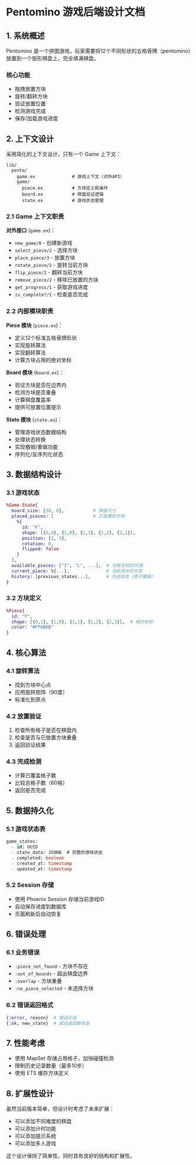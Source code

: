 # Pentomino 游戏后端设计文档

## 1. 系统概述

Pentomino 是一个拼图游戏，玩家需要将12个不同形状的五格骨牌（pentomino）放置到一个矩形棋盘上，完全填满棋盘。

### 核心功能
- 拖拽放置方块
- 旋转/翻转方块
- 验证放置位置
- 检测游戏完成
- 保存/加载游戏进度

## 2. 上下文设计

采用简化的上下文设计，只有一个 Game 上下文：

```
lib/
  pento/
    game.ex              # 游戏上下文（对外API）
    game/
      piece.ex           # 方块定义和操作
      board.ex           # 棋盘验证逻辑
      state.ex           # 游戏状态管理
```

### 2.1 Game 上下文职责

**对外接口** (`game.ex`)：
- `new_game/0` - 创建新游戏
- `select_piece/2` - 选择方块
- `place_piece/3` - 放置方块
- `rotate_piece/2` - 旋转当前方块
- `flip_piece/2` - 翻转当前方块
- `remove_piece/2` - 移除已放置的方块
- `get_progress/1` - 获取游戏进度
- `is_complete?/1` - 检查是否完成

### 2.2 内部模块职责

**Piece 模块** (`piece.ex`)：
- 定义12个标准五格骨牌形状
- 实现旋转算法
- 实现翻转算法
- 计算方块占用的绝对坐标

**Board 模块** (`board.ex`)：
- 验证方块是否在边界内
- 检测方块是否重叠
- 计算棋盘覆盖率
- 提供可放置位置提示

**State 模块** (`state.ex`)：
- 管理游戏状态数据结构
- 处理状态转换
- 实现撤销/重做功能
- 序列化/反序列化状态

## 3. 数据结构设计

### 3.1 游戏状态
```elixir
%Game.State{
  board_size: {10, 6},           # 棋盘尺寸
  placed_pieces: [               # 已放置的方块
    %{
      id: "F",
      shape: [{0,0}, {1,0}, {1,1}, {1,2}, {2,1}],
      position: {2, 3},
      rotation: 0,
      flipped: false
    }
  ],
  available_pieces: ["I", "L", ...],  # 可用方块ID列表
  current_piece: %{...},              # 当前选中的方块
  history: [previous_states...],      # 历史状态（用于撤销）
}
```

### 3.2 方块定义
```elixir
%Piece{
  id: "F",
  shape: [{0,1}, {1,0}, {1,1}, {1,2}, {2,1}],  # 相对坐标
  color: "#FF6B6B"
}
```

## 4. 核心算法

### 4.1 旋转算法
- 找到方块中心点
- 应用旋转矩阵（90度）
- 标准化到原点

### 4.2 放置验证
1. 检查所有格子是否在棋盘内
2. 检查是否与已放置方块重叠
3. 返回验证结果

### 4.3 完成检测
- 计算已覆盖格子数
- 比较总格子数（60格）
- 返回是否完成

## 5. 数据持久化

### 5.1 游戏状态表
```sql
game_states:
  - id: UUID
  - state_data: JSONB  # 完整的游戏状态
  - completed: boolean
  - created_at: timestamp
  - updated_at: timestamp
```

### 5.2 Session 存储
- 使用 Phoenix Session 存储当前游戏ID
- 自动保存进度到数据库
- 页面刷新后自动恢复

## 6. 错误处理

### 6.1 业务错误
- `:piece_not_found` - 方块不存在
- `:out_of_bounds` - 超出棋盘边界
- `:overlap` - 方块重叠
- `:no_piece_selected` - 未选择方块

### 6.2 错误返回格式
```elixir
{:error, reason}  # 错误元组
{:ok, new_state}  # 成功返回新状态
```

## 7. 性能考虑

- 使用 MapSet 存储占用格子，加快碰撞检测
- 限制历史记录数量（最多10步）
- 使用 ETS 缓存方块定义

## 8. 扩展性设计

虽然当前版本简单，但设计时考虑了未来扩展：
- 可以添加不同难度的棋盘
- 可以添加计时功能
- 可以添加提示系统
- 可以添加多人游戏

这个设计保持了简单性，同时具有良好的结构和扩展性。